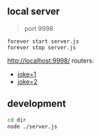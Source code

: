 ## local server

> port 9998

    forever start server.js
    forever stop server.js

[http://localhost:9998/](http://localhost:9998/) routers: 

- [joke=1](http://localhost:9998/?joke=1)
- [joke=2](http://localhost:9998/?joke=2)

## development

```sh
cd dir
node ./server.js
```
